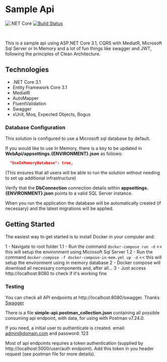 # Sample Api
![.NET Core](https://github.com/dirocchini/sample-api/workflows/.NET%20Core/badge.svg) 
[![Build Status](https://rocchini.visualstudio.com/SampleApi/_apis/build/status/dirocchini.sample-api?branchName=master)](https://rocchini.visualstudio.com/SampleApi/_build/latest?definitionId=1&branchName=master)

<br/>

This is a sample api using ASP.NET Core 3.1, CQRS with MediatR, Microsoft Sql Server or In Memory and a lot of fun things like swagger and JWT, following the principles of Clean Architecture. 

## Technologies
* .NET Core 3.1
* Entity Framework Core 3.1
* MediatR
* AutoMapper
* FluentValidation
* Swagger
* xUnit, Moq, Expected Objects, Bogus

### Database Configuration
This solution is configured to use a Microsoft sql database by default. 

If you would like to use In Memory, there is a key to be updated in **WebApi/appsettings.{ENVIRONMENT}.json** as follows:

```json
  "UseInMemoryDatabase": true,
```
(This ensures that all users will be able to run the solution without needing to set up additional infrastructure)

Verify that the **DbConnection** connection details within **appsettings.{ENVIRONMENT}.json** points to a valid SQL Server instance. 

When you run the application the database will be automatically created (if necessary) and the latest migrations will be applied.

## Getting Started
The easiest way to get started is to install Docker in your computer and:

1 - Navigate to root folder
 1.1 - Run the command `docker-compose run -d` << this will setup the environment using Microsoft Sql Server
 1.2 - Run the command `docker-compose -f docker-compose-in-mem.yml up -d` << this will setup the environment using in memory database
2 - Docker compose will download all necessary components and, after all...
3 - Just access http://localhost:8080 to check if it's working fine

### Testing
You can check all API endpoints at http://localhost:8080/swagger. Thanks [Swagger](https://github.com/swagger-api)

There is a file **simple-api.postman_collection.json** containing all possible consuming api endpoint, with data, for using with Postman v7.24.0.

If you need, a initial user to authenticate is created. email: admin@domain.com and password: 123

Most of api endpoints requires a token authentication (supplied by http://localhost:5000/user/auth endpoint). Add this token in you header request (see postman file for more details).